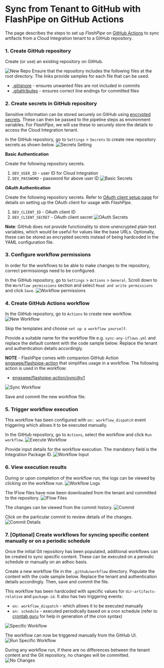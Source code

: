 # Sync from Tenant to GitHub with FlashPipe on GitHub Actions
The page describes the steps to set up _FlashPipe_ on [GitHub Actions](https://github.com/features/actions) to sync artifacts from a Cloud Integration tenant to a GitHub repository.

### 1. Create GitHub repository
Create (or use) an existing repository on GitHub.

![New Repo](images/setup/git-sync/01_new_repo.png)
Ensure that the repository includes the following files at the root directory. The links provide samples for each file that can be used.

- [.gitignore](https://github.com/engswee/flashpipe-demo/blob/github-actions-sync/.gitignore) - ensures unwanted files are not included in commits
- [.gitattributes](https://github.com/engswee/flashpipe-demo/blob/github-actions-sync/.gitattributes) - ensures correct line endings for committed files

### 2. Create secrets in GitHub repository
Sensitive information can be stored securely on GitHub using [encrypted secrets](https://docs.github.com/en/actions/reference/encrypted-secrets). These can then be passed to the pipeline steps as environment variables. For _FlashPipe_, we will use these to securely store the details to access the Cloud Integration tenant.

In the GitHub repository, go to `Settings` > `Secrets` to create new repository secrets as shown below.
![Secrets Setting](images/setup/github-actions/05a_secrets.png)

**Basic Authentication**

Create the following repository secrets.
1. `DEV_USER_ID` - user ID for Cloud Integration
2. `DEV_PASSWORD` - password for above user ID
   ![Basic Secrets](images/setup/github-actions/05b_basic_secrets.png)

**OAuth Authentication**

Create the following repository secrets. Refer to [OAuth client setup page](oauth_client.md) for details on setting up the OAuth client for usage with _FlashPipe_.
1. `DEV_CLIENT_ID` - OAuth client ID
2. `DEV_CLIENT_SECRET` - OAuth client secret
   ![OAuth Secrets](images/setup/github-actions/05c_oauth_secrets.png)

**Note**: GitHub does not provide functionality to store unencrypted plain text variables, which would be useful for values like the base URLs. Optionally, these can be stored as encrypted secrets instead of being hardcoded in the YAML configuration file.

### 3. Configure workflow permissions
In order for the workflows to be able to make changes to the repository, correct permissiongs need to be configured.

In the GitHub repository, go to `Settings` > `Actions` > `General`. Scroll down to the `Workflow permissions` section and select `Read and write permissions` and click `Save`.
![Workflow permissions](images/setup/git-sync/03c_workflow_permissions.png)

### 4. Create GitHub Actions workflow
In the GitHub repository, go to `Actions` to create new workflow.
![New Workflow](images/setup/git-sync/03a_new_workflow.png)

Skip the templates and choose `set up a workflow yourself`.

Provide a suitable name for the workflow file e.g. `sync-any-iflows.yml` and replace the default content with the code sample below. Replace the tenant and authentication details accordingly.

**NOTE** - FlashPipe comes with companion GitHub Action [engswee/flashpipe-action](https://github.com/engswee/flashpipe-action) that simplifies usage in a workflow. The following action is used in the workflow:
- [engswee/flashpipe-action/sync@v1](https://github.com/engswee/flashpipe-action#sync)

![Sync Workflow](images/setup/git-sync/03b_sync_workflow.png)

<script src="https://gist.github.com/engswee/7d72bf90d3eebfbb742560ff61f851be.js"></script>

Save and commit the new workflow file.

### 5. Trigger workflow execution
This workflow has been configured with `on: workflow_dispatch` event triggering which allows it to be executed manually.

In the GitHub repository, go to `Actions`, select the workflow and click `Run workflow`.
![Execute Workflow](images/setup/git-sync/04a_run_workflow.png)

Provide input details for the workflow execution. The mandatory field is the Integration Package ID. 
![Workflow Input](images/setup/git-sync/04b_workflow_input.png)

### 6. View execution results

During or upon completion of the workflow run, the logs can be viewed by clicking on the workflow run.
![Workflow Logs](images/setup/git-sync/05a_logs.png)

The IFlow files have now been downloaded from the tenant and committed to the repository.
![IFlow Files](images/setup/git-sync/05b_iflow_files.png)

The changes can be viewed from the commit history.
![Commit](images/setup/git-sync/05c_commits.png)

Click on the particular commit to review details of the changes.
![Commit Details](images/setup/git-sync/05d_commit_details.png)

### 7. [Optional] Create workflows for syncing specific content manually or on a periodic schedule
Once the initial Git repository has been populated, additional workflows can be created to sync specific content. These can be executed on a periodic schedule or manually on an adhoc basis.

Create a new workflow file in the `.github/workflow` directory. Populate the content with the code sample below. Replace the tenant and authentication details accordingly. Then, save and commit the file.
<script src="https://gist.github.com/engswee/8c1de1b50a51d93a2e4cc6c31d4664f3.js"></script>

This workflow has been hardcoded with specific values for `dir-artifacts-relative` and `package-id`. It also has two triggering events:
- `on: workflow_dispatch` - which allows it to be executed manually
- `on: schedule` - executed periodically based on a cron schedule (refer to [crontab guru](https://crontab.guru) for help in generation of the cron syntax)
  
![Specific Workflow](images/setup/git-sync/06a_sync_specific_workflow.png)

The workflow can now be triggered manually from the GitHub UI.
![Run Specific Workflow](images/setup/git-sync/06b_run_specific.png)

During any workflow run, if there are no differences between the tenant content and the Git repository, no changes will be committed.
![No Changes](images/setup/git-sync/06c_no_changes.png)